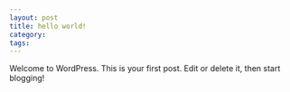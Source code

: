 ```yaml
--- 
layout: post
title: hello world!
category:
tags:
---
```

Welcome to WordPress. This is your first post. Edit or delete it, then start blogging!
